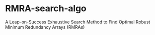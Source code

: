 # RMRA-search-algo
A Leap-on-Success Exhaustive Search Method to Find Optimal Robust Minimum  Redundancy Arrays (RMRAs)
